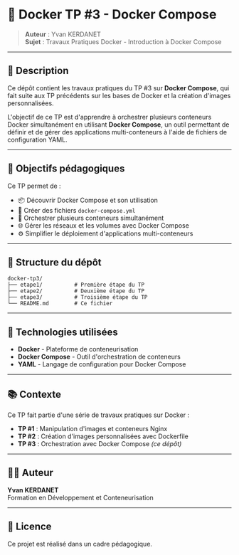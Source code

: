 # 🐳 Docker TP #3 - Docker Compose

> **Auteur** : Yvan KERDANET  
> **Sujet** : Travaux Pratiques Docker - Introduction à Docker Compose

---

## 📖 Description

Ce dépôt contient les travaux pratiques du TP #3 sur **Docker Compose**, qui fait suite aux TP précédents sur les bases de Docker et la création d'images personnalisées.

L'objectif de ce TP est d'apprendre à orchestrer plusieurs conteneurs Docker simultanément en utilisant **Docker Compose**, un outil permettant de définir et de gérer des applications multi-conteneurs à l'aide de fichiers de configuration YAML.

---

## 🎯 Objectifs pédagogiques

Ce TP permet de :
- 📦 Découvrir Docker Compose et son utilisation
- 🔧 Créer des fichiers `docker-compose.yml`
- 🔗 Orchestrer plusieurs conteneurs simultanément
- 🌐 Gérer les réseaux et les volumes avec Docker Compose
- ⚙️ Simplifier le déploiement d'applications multi-conteneurs

---

## 📁 Structure du dépôt

```
docker-tp3/
├── etape1/          # Première étape du TP
├── etape2/          # Deuxième étape du TP
├── etape3/          # Troisième étape du TP
└── README.md        # Ce fichier
```

---

## 🚀 Technologies utilisées

- **Docker** - Plateforme de conteneurisation
- **Docker Compose** - Outil d'orchestration de conteneurs
- **YAML** - Langage de configuration pour Docker Compose

---

## 📚 Contexte

Ce TP fait partie d'une série de travaux pratiques sur Docker :
- **TP #1** : Manipulation d'images et conteneurs Nginx
- **TP #2** : Création d'images personnalisées avec Dockerfile
- **TP #3** : Orchestration avec Docker Compose *(ce dépôt)*

---

## 👨‍💻 Auteur

**Yvan KERDANET**  
Formation en Développement et Conteneurisation

---

## 📝 Licence

Ce projet est réalisé dans un cadre pédagogique.
